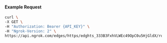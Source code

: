<!-- Code generated for API Clients. DO NOT EDIT. -->

#### Example Request

```bash
curl \
-X GET \
-H "Authorization: Bearer {API_KEY}" \
-H "Ngrok-Version: 2" \
https://api.ngrok.com/edges/https/edghts_333B3FxhVLWEc49OpC0u5HjGldX/routes/edghtsrt_333B3LHpCNGh86KwJkLkkz6Lch3/request_headers
```
